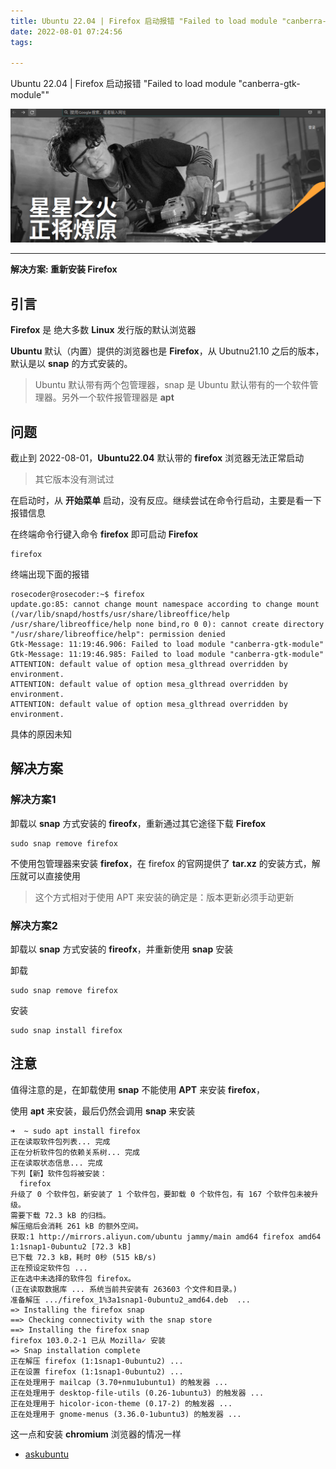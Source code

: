 ```yaml
---
title: Ubuntu 22.04 | Firefox 启动报错 "Failed to load module "canberra-gtk-module""
date: 2022-08-01 07:24:56
tags:

---
```


Ubuntu 22.04 | Firefox 启动报错 "Failed to load module "canberra-gtk-module""

<!-- more -->

![image-20220817142807815](../assets/image-20220817142807815.png)

<hr>

**解决方案: 重新安装 Firefox**


## 引言

**Firefox** 是 绝大多数 **Linux** 发行版的默认浏览器

**Ubuntu** 默认（内置）提供的浏览器也是 **Firefox**，从 Ubutnu21.10 之后的版本，默认是以 **snap** 的方式安装的。

> Ubuntu 默认带有两个包管理器，snap 是 Ubuntu 默认带有的一个软件管理器。另外一个软件报管理器是 **apt**

## 问题

截止到 2022-08-01，**Ubuntu22.04** 默认带的 **firefox** 浏览器无法正常启动

> 其它版本没有测试过

在启动时，从 **开始菜单** 启动，没有反应。继续尝试在命令行启动，主要是看一下报错信息

在终端命令行键入命令 **firefox** 即可启动 **Firefox**

```
firefox
```

终端出现下面的报错

```
rosecoder@rosecoder:~$ firefox
update.go:85: cannot change mount namespace according to change mount (/var/lib/snapd/hostfs/usr/share/libreoffice/help /usr/share/libreoffice/help none bind,ro 0 0): cannot create directory "/usr/share/libreoffice/help": permission denied
Gtk-Message: 11:19:46.906: Failed to load module "canberra-gtk-module"
Gtk-Message: 11:19:46.985: Failed to load module "canberra-gtk-module"
ATTENTION: default value of option mesa_glthread overridden by environment.
ATTENTION: default value of option mesa_glthread overridden by environment.
ATTENTION: default value of option mesa_glthread overridden by environment.
```

具体的原因未知

## 解决方案

### 解决方案1

卸载以 **snap**  方式安装的 **fireofx**，重新通过其它途径下载 **Firefox**

````
sudo snap remove firefox
````

不使用包管理器来安装 **firefox**，在 firefox 的官网提供了 **tar.xz** 的安装方式，解压就可以直接使用

> 这个方式相对于使用 APT 来安装的确定是：版本更新必须手动更新

### 解决方案2

卸载以 **snap**  方式安装的 **fireofx**，并重新使用 **snap** 安装

卸载

```
sudo snap remove firefox
```

安装

```
sudo snap install firefox
```

## 注意

值得注意的是，在卸载使用  **snap** 不能使用 **APT** 来安装 **firefox**，

使用 **apt** 来安装，最后仍然会调用 **snap** 来安装

```
➜  ~ sudo apt install firefox 
正在读取软件包列表... 完成
正在分析软件包的依赖关系树... 完成
正在读取状态信息... 完成                 
下列【新】软件包将被安装：
  firefox
升级了 0 个软件包，新安装了 1 个软件包，要卸载 0 个软件包，有 167 个软件包未被升级。
需要下载 72.3 kB 的归档。
解压缩后会消耗 261 kB 的额外空间。
获取:1 http://mirrors.aliyun.com/ubuntu jammy/main amd64 firefox amd64 1:1snap1-0ubuntu2 [72.3 kB]
已下载 72.3 kB，耗时 0秒 (515 kB/s)
正在预设定软件包 ...
正在选中未选择的软件包 firefox。
(正在读取数据库 ... 系统当前共安装有 263603 个文件和目录。)
准备解压 .../firefox_1%3a1snap1-0ubuntu2_amd64.deb  ...
=> Installing the firefox snap
==> Checking connectivity with the snap store
==> Installing the firefox snap
firefox 103.0.2-1 已从 Mozilla✓ 安装
=> Snap installation complete
正在解压 firefox (1:1snap1-0ubuntu2) ...
正在设置 firefox (1:1snap1-0ubuntu2) ...
正在处理用于 mailcap (3.70+nmu1ubuntu1) 的触发器 ...
正在处理用于 desktop-file-utils (0.26-1ubuntu3) 的触发器 ...
正在处理用于 hicolor-icon-theme (0.17-2) 的触发器 ...
正在处理用于 gnome-menus (3.36.0-1ubuntu3) 的触发器 ...
```

这一点和安装 **chromium** 浏览器的情况一样

- [askubuntu](https://askubuntu.com/questions/1409575/ubuntu-22-04-lts-starting-firefox-through-terminal-error-cannot-change-mount)
